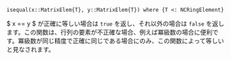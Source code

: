```
isequal(x::MatrixElem{T}, y::MatrixElem{T}) where {T <: NCRingElement}
```

$ x == y $ が正確に等しい場合は `true` を返し、それ以外の場合は `false` を返します。この関数は、行列の要素が不正確な場合、例えば冪級数の場合に便利です。冪級数が同じ精度で正確に同じである場合にのみ、この関数によって等しいと見なされます。
